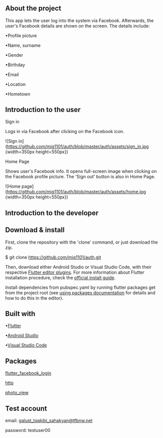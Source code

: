 #
## About the project

This app lets the user log into the system via Facebook. Afterwards, the user's Facebook details are shown on the screen. The details include:

•Profile picture

•Name, surname

•Gender

•Birthday

•Email

•Location

•Hometown

## Introduction to the user

Sign in

Logs in via Facebook after clicking on the Facebook icon.

![Sign in](https://github.com/miq1101/auth/blob/master/auth/assets/sign_in.jpg {width=350px height=550px})

Home Page

Shows user's Facebook info. It opens full-screen image when clicking on the Facebook profile picture. The 'Sign out' button is also in Home Page.

![Home page](https://github.com/miq1101/auth/blob/master/auth/assets/home.jpg {width=350px height=550px})

## Introduction to the developer

## Download & install

First, clone the repository with the 'clone' command, or just download the zip.

$ git clone https://github.com/miq1101/auth.git

Then, download either Android Studio or Visual Studio Code, with their respective [Flutter editor plugins](https://flutter.dev/docs/get-started/editor). For more information about Flutter installation procedure, check the [official install guide](https://flutter.dev/docs/get-started/install).

Install dependencies from pubspec.yaml by running flutter packages get from the project root (see [using packages documentation](https://flutter.dev/docs/development/packages-and-plugins/using-packages#adding-a-package-dependency-to-an-app) for details and how to do this in the editor).

## Built with

•[Flutter](https://flutter.dev/)

•[Android Studio](https://developer.android.com/studio/index.html/)

•[Visual Studio Code](https://code.visualstudio.com/)

## Packages

[flutter_facebook_login](https://pub.dev/packages/flutter_facebook_login)

[http](https://pub.dev/packages/http)

[photo_view](https://pub.dev/packages/photo_view)

## Test account

email: galust_tqakibi_sahakyan@tfbnw.net

password: testuser00